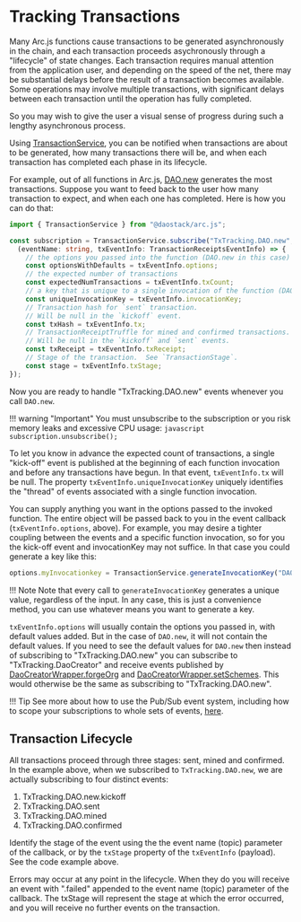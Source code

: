 # Tracking Transactions

Many Arc.js functions cause transactions to be generated asynchronously in the chain, and each transaction proceeds asychronously through a "lifecycle" of state changes.  Each transaction requires manual attention from the application user, and depending on the speed of the net, there may be substantial delays before the result of a transaction becomes available.  Some operations may involve multiple transactions, with significant delays between each transaction until the operation has fully completed.

So you may wish to give the user a visual sense of progress during such a lengthy asynchronous process.

Using [TransactionService](api/classes/TransactionService), you can be notified when transactions are about to be generated, how many transactions there will be, and when each transaction has completed each phase in its lifecycle.

For example, out of all functions in Arc.js, [DAO.new](api/classes/DAO#new) generates the most transactions.  Suppose you want to feed back to the user how many transaction to expect, and when each one has completed.  Here is how you can do that:

```typescript
import { TransactionService } from "@daostack/arc.js";

const subscription = TransactionService.subscribe("TxTracking.DAO.new", 
  (eventName: string, txEventInfo: TransactionReceiptsEventInfo) => {
    // the options you passed into the function (DAO.new in this case)
    const optionsWithDefaults = txEventInfo.options;
    // the expected number of transactions
    const expectedNumTransactions = txEventInfo.txCount;
    // a key that is unique to a single invocation of the function (DAO.new in this case)
    const uniqueInvocationKey = txEventInfo.invocationKey;
    // Transaction hash for `sent` transaction.
    // Will be null in the `kickoff` event.
    const txHash = txEventInfo.tx;
    // TransactionReceiptTruffle for mined and confirmed transactions.
    // Will be null in the `kickoff` and `sent` events.
    const txReceipt = txEventInfo.txReceipt;
    // Stage of the transaction.  See `TransactionStage`.
    const stage = txEventInfo.txStage;
});
```

Now you are ready to handle "TxTracking.DAO.new" events whenever you call `DAO.new`.

!!! warning "Important"
    You must unsubscribe to the subscription or you risk memory leaks and excessive CPU usage:
    ```javascript
    subscription.unsubscribe();
    ```

To let you know in advance the expected count of transactions, a single "kick-off" event is published at the beginning of each function invocation and before any transactions have begun.  In that event, `txEventInfo.tx` will be null.  The property `txEventInfo.uniqueInvocationKey` uniquely identifies the "thread" of events associated with a single function invocation.

You can supply anything you want in the options passed to the invoked function.  The entire object will be passed back to you in the event callback (`txEventInfo.options`, above). For example, you may desire a tighter coupling between the events and a specific function invocation, so for you the kick-off event and invocationKey may not suffice.  In that case you could generate a key like this:

```javascript
options.myInvocationkey = TransactionService.generateInvocationKey("DAO.new");
```

!!! Note
    Note that every call to `generateInvocationKey` generates a unique value, regardless of the input. In any case, this is just a convenience method, you can use whatever means you want to generate a key.  

`txEventInfo.options` will usually contain the options you passed in, with default values added.  But in the case of `DAO.new`, it will not contain the default values.  If you need to see the default values for `DAO.new` then instead of subscribing to "TxTracking.DAO.new" you can subscribe to "TxTracking.DaoCreator" and receive events published by  [DaoCreatorWrapper.forgeOrg](api/classes/DaoCreatorWrapper#forgeOrg) and [DaoCreatorWrapper.setSchemes](api/classes/DaoCreatorWrapper#setSchemes).  This would otherwise be the same as subscribing to "TxTracking.DAO.new".

!!! Tip
    See more about how to use the Pub/Sub event system, including how to scope your subscriptions to whole sets of events, [here](/Events/#pubsub-events).

## Transaction Lifecycle
All transactions proceed through three stages:  sent, mined and confirmed.  In the example above, when we subscribed to `TxTracking.DAO.new`, we are actually subscribing to four distinct events: 

1. TxTracking.DAO.new.kickoff
2. TxTracking.DAO.sent
3. TxTracking.DAO.mined
4. TxTracking.DAO.confirmed

Identify the stage of the event using the the event name (topic) parameter of the callback, or by the `txStage` property of the `txEventInfo` (payload).  See the code example above.

Errors may occur at any point in the lifecycle.  When they do you will receive an event with ".failed" appended to the event name (topic) parameter of the callback.  The txStage will represent the stage at which the error occurred, and you will receive no further events on the transaction.
